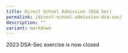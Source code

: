 ```yaml
---
title: Direct School Admission (DSA Sec)
permalink: /direct-school-admission-dsa-sec/
description: ""
variant: markdown
---
```



2023 DSA-Sec exercise is now closed